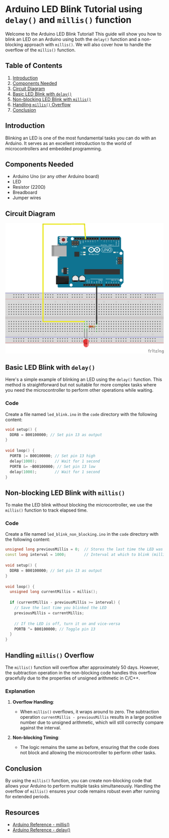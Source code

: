 # Arduino LED Blink Tutorial using `delay()` and  `millis()` function

Welcome to the Arduino LED Blink Tutorial! This guide will show you how to blink an LED on an Arduino using both the `delay()` function and a non-blocking approach with `millis()`.
We will also cover how to handle the overflow of the `millis()` function.

## Table of Contents
1. [Introduction](#introduction)
2. [Components Needed](#components-needed)
3. [Circuit Diagram](#circuit-diagram)
4. [Basic LED Blink with `delay()`](#basic-led-blink-with-delay)
5. [Non-blocking LED Blink with `millis()`](#non-blocking-led-blink-with-millis)
6. [Handling `millis()` Overflow](#handling-millis-overflow)
7. [Conclusion](#conclusion)

## Introduction

Blinking an LED is one of the most fundamental tasks you can do with an Arduino. It serves as an excellent introduction to the world of microcontrollers and embedded programming.

## Components Needed

- Arduino Uno (or any other Arduino board)
- LED
- Resistor (220Ω)
- Breadboard
- Jumper wires

## Circuit Diagram

![Circuit Diagram](./images/circuit_diagram.png)

## Basic LED Blink with `delay()`

Here's a simple example of blinking an LED using the `delay()` function. This method is straightforward but not suitable for more complex tasks where you need the microcontroller to perform other operations while waiting.

### Code

Create a file named `led_blink.ino` in the `code` directory with the following content:

```cpp
void setup() {
  DDRB = B00100000; // Set pin 13 as output
}

void loop() {
  PORTB |= B00100000; // Set pin 13 high
  delay(1000);        // Wait for 1 second
  PORTB &= ~B00100000; // Set pin 13 low
  delay(1000);        // Wait for 1 second
}
```

## Non-blocking LED Blink with `millis()`

To make the LED blink without blocking the microcontroller, we use the `millis()` function to track elapsed time.

### Code

Create a file named `led_blink_non_blocking.ino` in the `code` directory with the following content:

```cpp
unsigned long previousMillis = 0;  // Stores the last time the LED was updated
const long interval = 1000;        // Interval at which to blink (milliseconds)

void setup() {
  DDRB = B00100000; // Set pin 13 as output
}

void loop() {
  unsigned long currentMillis = millis();

  if (currentMillis - previousMillis >= interval) {
    // Save the last time you blinked the LED
    previousMillis = currentMillis;

    // If the LED is off, turn it on and vice-versa
    PORTB ^= B00100000; // Toggle pin 13
  }
}
```

## Handling `millis()` Overflow

The `millis()` function will overflow after approximately 50 days. However, the subtraction operation in the non-blocking code handles this overflow gracefully due to the properties of unsigned arithmetic in C/C++.

### Explanation

1. **Overflow Handling**:
   - When `millis()` overflows, it wraps around to zero. The subtraction operation `currentMillis - previousMillis` results in a large positive number due to unsigned arithmetic, which will still correctly compare against the interval.

2. **Non-blocking Timing**:
   - The logic remains the same as before, ensuring that the code does not block and allowing the microcontroller to perform other tasks.

## Conclusion

By using the `millis()` function, you can create non-blocking code that allows your Arduino to perform multiple tasks simultaneously. Handling the overflow of `millis()` ensures your code remains robust even after running for extended periods.

## Resources

- [Arduino Reference - millis()](https://www.arduino.cc/reference/en/language/functions/time/millis/)
- [Arduino Reference - delay()](https://www.arduino.cc/reference/en/language/functions/time/delay/)

